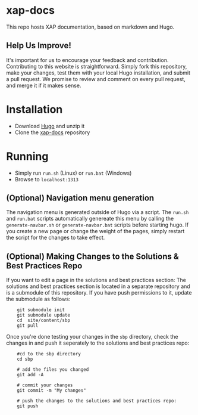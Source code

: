# xap-docs

This repo hosts XAP documentation, based on markdown and Hugo.

## Help Us Improve!

It's important for us to encourage your feedback and contribution. Contributing to this website is straightforward. Simply fork this repository, make your changes, test them with your local Hugo installation, and submit a pull request. We promise to review and comment on every pull request, and merge it if it makes sense.


# Installation

- Download [Hugo](https://github.com/spf13/hugo/releases) and unzip it
- Clone the [xap-docs](https://github.com/Gigaspaces/xap-docs) repository 

# Running

- Simply run `run.sh` (Linux) or `run.bat` (Windows)
- Browse to `localhost:1313`

## (Optional) Navigation menu generation

The navigation menu is generated outside of Hugo via a script. The `run.sh` and `run.bat` scripts automatically genereate this menu by calling the `generate-navbar.sh` or `generate-navbar.bat` scripts before starting hugo. If you create a new page or change the weight of the pages, simply restart the script for the changes to take effect.


## (Optional) Making Changes to the Solutions & Best Practices Repo

If you want to edit a page in the solutions and best practices section:
The solutions and best practices section is located in a separate repository and is a submodule of this repository.  If you have push permissions to it, update the submodule as follows:

        git submodule init
        git submodule update
        cd  site/content/sbp
        git pull

Once you're done testing your changes in the `sbp` directory, check the changes in and push it seperately to the solutions and best practices repo:

        #cd to the sbp directory
        cd sbp

        # add the files you changed
        git add -A

        # commit your changes
        git commit -m "My changes"

        # push the changes to the solutions and best practices repo:
        git push
